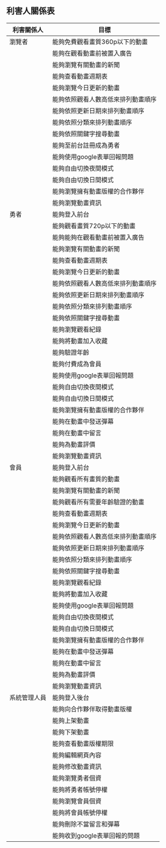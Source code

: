 ## 利害人關係表
|利害關係人|目標|
|----|------|
|瀏覽者|能夠免費觀看畫質360p以下的動畫|
||能夠在觀看動畫前被置入廣告|
||能夠瀏覽有關動畫的新聞|
||能夠查看動畫週期表|
||能夠瀏覽今日更新的動畫|
||能夠依照觀看人數高低來排列動畫順序|
||能夠依照更新日期來排列動畫順序|
||能夠依照分類來排列動畫順序|
||能夠依照關鍵字搜尋動畫|
||能夠至前台註冊成為勇者|
||能夠使用google表單回報問題|
||能夠自由切換夜間模式|
||能夠自由切換日間模式|
||能夠瀏覽擁有動畫版權的合作夥伴|
||能夠瀏覽動畫資訊|；觀看人數 上架日期 作品簡介 作品評價 作品類型 對象族群 導演監督 台灣代理 製作廠商 彈幕 彈幕數量 留言
|勇者|能夠登入前台|
||能夠觀看畫質720p以下的動畫|
||能夠能夠在觀看動畫前被置入廣告|
||能夠瀏覽有關動畫的新聞|
||能夠查看動畫週期表|
||能夠瀏覽今日更新的動畫|
||能夠依照觀看人數高低來排列動畫順序
||能夠依照更新日期來排列動畫順序|
||能夠依照分類來排列動畫順序|
||能夠依照關鍵字搜尋動畫|
||能夠瀏覽觀看紀錄|
||能夠將動畫加入收藏|
||能夠驗證年齡|
||能夠付費成為會員|
||能夠使用google表單回報問題|
||能夠自由切換夜間模式|
||能夠自由切換日間模式|
||能夠瀏覽擁有動畫版權的合作夥伴|
||能夠在動畫中發送彈幕|
||能夠在動畫中留言|
||能夠為動畫評價|
||能夠瀏覽動畫資訊|；觀看人數 上架日期 作品簡介 作品評價 作品類型 對象族群 導演監督 台灣代理 製作廠商 彈幕 彈幕數量 留言
|會員|能夠登入前台|
||能夠觀看所有畫質的動畫
||能夠瀏覽有關動畫的新聞|
||能夠觀看所有需要年齡驗證的動畫|
||能夠查看動畫週期表|
||能夠瀏覽今日更新的動畫|
||能夠依照觀看人數高低來排列動畫順序
||能夠依照更新日期來排列動畫順序|
||能夠依照分類來排列動畫順序|
||能夠依照關鍵字搜尋動畫|
||能夠瀏覽觀看紀錄|
||能夠將動畫加入收藏|
||能夠使用google表單回報問題|
||能夠自由切換夜間模式|
||能夠自由切換日間模式|
||能夠瀏覽擁有動畫版權的合作夥伴|
||能夠在動畫中發送彈幕|
||能夠在動畫中留言|
||能夠為動畫評價|
||能夠瀏覽動畫資訊|；觀看人數 上架日期 作品簡介 作品評價 作品類型 對象族群 導演監督 台灣代理 製作廠商 彈幕 彈幕數量 留言
|系統管理人員|能夠登入後台|
||能夠向合作夥伴取得動畫版權|
||能夠上架動畫|
||能夠下架動畫|
||能夠查看動畫版權期限|
||能夠編輯網頁內容|
||能夠修改動畫資訊|
||能夠瀏覽勇者個資|
||能夠將勇者帳號停權|
||能夠瀏覽會員個資|
||能夠將會員帳號停權|
||能夠刪除不當留言和彈幕|
||能夠收到google表單回報的問題|
